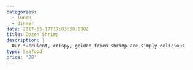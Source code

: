 ```yaml
---
categories:
  - lunch
  - dinner
date: 2017-05-17T17:03:58.000Z
title: Dozen Shrimp
description: |
  Our succulent, crispy, golden fried shrimp are simply delicious.
type: Seafood
price: '28'
---
```





